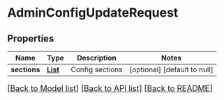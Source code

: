 # AdminConfigUpdateRequest
## Properties

Name | Type | Description | Notes
------------ | ------------- | ------------- | -------------
**sections** | [**List**](ConfigSection.md) | Config sections | [optional] [default to null]

[[Back to Model list]](../README.md#documentation-for-models) [[Back to API list]](../README.md#documentation-for-api-endpoints) [[Back to README]](../README.md)

<style>
     p, ul, ol, li { font-size: 18px !important;}
</style>

